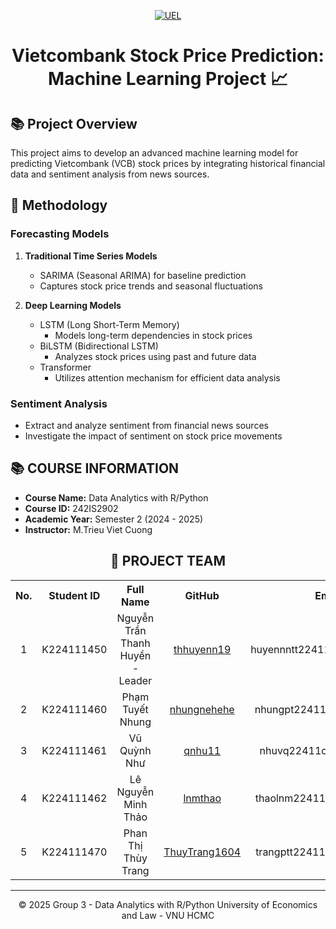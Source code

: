 <p align="center">
  <a href="https://www.uel.edu.vn/" title="University of Economics and Law - VNU HCMC">
    <img src="https://i.imgur.com/jTdznYS.jpeg" alt="UEL">
  </a>
</p>

<div align="center">

# Vietcombank Stock Price Prediction: Machine Learning Project 📈
</div>

## 📚 Project Overview
This project aims to develop an advanced machine learning model for predicting Vietcombank (VCB) stock prices by integrating historical financial data and sentiment analysis from news sources.


## 🧠 Methodology
### Forecasting Models
1. **Traditional Time Series Models**
   - SARIMA (Seasonal ARIMA) for baseline prediction
   - Captures stock price trends and seasonal fluctuations

2. **Deep Learning Models**
   - LSTM (Long Short-Term Memory)
     - Models long-term dependencies in stock prices
   - BiLSTM (Bidirectional LSTM)
     - Analyzes stock prices using past and future data
   - Transformer
     - Utilizes attention mechanism for efficient data analysis

### Sentiment Analysis
- Extract and analyze sentiment from financial news sources
- Investigate the impact of sentiment on stock price movements

## 📚 COURSE INFORMATION
- **Course Name:** Data Analytics with R/Python
- **Course ID:** 242IS2902
- **Academic Year:** Semester 2 (2024 - 2025)
- **Instructor:** M.Trieu Viet Cuong

<div align="center">

## 👥 PROJECT TEAM
<table>
  <tr>
    <th align="center">No.</th>
    <th align="center">Student ID</th>
    <th align="center">Full Name</th>
    <th align="center">GitHub</th>
    <th align="center">Email</th>
  </tr>
    <tr>
    <td align="center">1</td>
    <td align="center">K224111450</td>
    <td align="center">Nguyễn Trần Thanh Huyền - Leader</td>
    <td align="center"><a href="https://github.com/thhuyenn19">thhuyenn19</a></td>
    <td align="center">huyennntt22411c@st.uel.edu.vn</td>
  </tr>
  <tr>
    <td align="center">2</td>
    <td align="center">K224111460</td>
    <td align="center">Phạm Tuyết Nhung</td>
    <td align="center"><a href="https://github.com/nhungnehehe">nhungnehehe</a></td>
    <td align="center">nhungpt22411c@st.uel.edu.vn</td>
  </tr>
  <tr>
    <td align="center">3</td>
    <td align="center">K224111461</td>
    <td align="center">Vũ Quỳnh Như</td>
    <td align="center"><a href="https://github.com/qnhu11">qnhu11</a></td>
    <td align="center">nhuvq22411c@st.uel.edu.vn</td>
  </tr>
  <tr>
    <td align="center">4</td>
    <td align="center">K224111462</td>
    <td align="center">Lê Nguyễn Minh Thảo</td>
    <td align="center"><a href="https://github.com/lnmthao">lnmthao</a></td>
    <td align="center">thaolnm22411c@st.uel.edu.vn</td>
  </tr>
  <tr>
    <td align="center">5</td>
    <td align="center">K224111470</td>
    <td align="center">Phan Thị Thùy Trang</td>
    <td align="center"><a href="https://github.com/ThuyTrang1604">ThuyTrang1604</a></td>
    <td align="center">trangptt22411c@st.uel.edu.vn</td>
  </tr>
</table>

---

© 2025 Group 3 - Data Analytics with R/Python
University of Economics and Law - VNU HCMC
</div>
